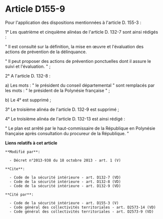 # Article D155-9

Pour l'application des dispositions mentionnées à l'article D. 155-3 : 

1° Les quatrième et cinquième alinéas de l'article D. 132-7 sont ainsi rédigés : 

" Il est consulté sur la définition, la mise en œuvre et l'évaluation des actions de prévention de la délinquance. 

" Il peut proposer des actions de prévention ponctuelles dont il assure le suivi et l'évaluation. " ; 

2° A l'article D. 132-8 : 

a) Les mots : " le président du conseil départemental " sont remplacés par les mots : " le président de la Polynésie
française " ; 

b) Le 4° est supprimé ; 

3° Le troisième alinéa de l'article D. 132-9 est supprimé ; 

4° Le troisième alinéa de l'article D. 132-13 est ainsi rédigé : 

" Le plan est arrêté par le haut-commissaire de la République en Polynésie française après consultation du procureur de la
République. "

**Liens relatifs à cet article**

	**Modifié par**:

	  - Décret n°2013-938 du 18 octobre 2013 - art. 1 (V)

	**Cite**:

	  - Code de la sécurité intérieure - art. D132-7 (VD)
	  - Code de la sécurité intérieure - art. D132-8 (VD)
	  - Code de la sécurité intérieure - art. D132-9 (VD)

	**Cité par**:

	  - Code de la sécurité intérieure - art. D155-3 (V)
	  - Code général des collectivités territoriales - art. D2573-14 (VD)
	  - Code général des collectivités territoriales - art. D2573-9 (VD)
